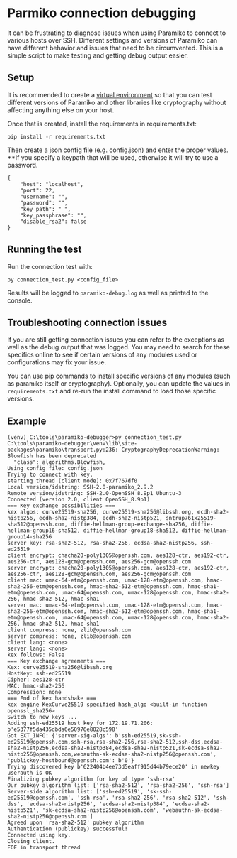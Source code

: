 # Parmiko connection debugging

It can be frustrating to diagnose issues when using Paramiko to connect to various hosts over SSH. Different settings and versions of Paramiko can have different behavior and issues that need to be circumvented. This is a simple script to make testing and getting debug output easier.

## Setup

It is recommended to create a [virtual environment](https://docs.python.org/3/library/venv.html) so that you can test different versions of Paramiko and other libraries like cryptography without affecting anything else on your host.

Once that is created, install the requirements in requirements.txt:

```
pip install -r requirements.txt
```

Then create a json config file (e.g. config.json) and enter the proper values. **If you specify a keypath that will be used, otherwise it will try to use a password.

```
{
    "host": "localhost",
    "port": 22,
    "username": "",
    "password": "",
    "key_path": " ",
    "key_passphrase": "",
    "disable_rsa2": false
}
```

## Running the test

Run the connection test with: 

```
py connection_test.py <config_file>
```

Results will be logged to `paramiko-debug.log` as well as printed to the console.

## Troubleshooting connection issues

If you are still getting connection issues you can refer to the exceptions as well as the debug output that was logged. You may need to search for these specifics online to see if certain versions of any modules used or configurations may fix your issue.

You can use pip commands to install specific versions of any modules (such as paramiko itself or cryptography). Optionally, you can update the values in `requirements.txt` and re-run the install command to load those specific versions.

## Example

```
(venv) C:\tools\paramiko-debugger>py connection_test.py
C:\tools\paramiko-debugger\venv\lib\site-packages\paramiko\transport.py:236: CryptographyDeprecationWarning: Blowfish has been deprecated
  "class": algorithms.Blowfish,
Using config file: config.json
Trying to connect with key.
starting thread (client mode): 0x7f767df0
Local version/idstring: SSH-2.0-paramiko_2.9.2
Remote version/idstring: SSH-2.0-OpenSSH_8.9p1 Ubuntu-3
Connected (version 2.0, client OpenSSH_8.9p1)
=== Key exchange possibilities ===
kex algos: curve25519-sha256, curve25519-sha256@libssh.org, ecdh-sha2-nistp256, ecdh-sha2-nistp384, ecdh-sha2-nistp521, sntrup761x25519-sha512@openssh.com, diffie-hellman-group-exchange-sha256, diffie-hellman-group16-sha512, diffie-hellman-group18-sha512, diffie-hellman-group14-sha256
server key: rsa-sha2-512, rsa-sha2-256, ecdsa-sha2-nistp256, ssh-ed25519
client encrypt: chacha20-poly1305@openssh.com, aes128-ctr, aes192-ctr, aes256-ctr, aes128-gcm@openssh.com, aes256-gcm@openssh.com
server encrypt: chacha20-poly1305@openssh.com, aes128-ctr, aes192-ctr, aes256-ctr, aes128-gcm@openssh.com, aes256-gcm@openssh.com
client mac: umac-64-etm@openssh.com, umac-128-etm@openssh.com, hmac-sha2-256-etm@openssh.com, hmac-sha2-512-etm@openssh.com, hmac-sha1-etm@openssh.com, umac-64@openssh.com, umac-128@openssh.com, hmac-sha2-256, hmac-sha2-512, hmac-sha1
server mac: umac-64-etm@openssh.com, umac-128-etm@openssh.com, hmac-sha2-256-etm@openssh.com, hmac-sha2-512-etm@openssh.com, hmac-sha1-etm@openssh.com, umac-64@openssh.com, umac-128@openssh.com, hmac-sha2-256, hmac-sha2-512, hmac-sha1
client compress: none, zlib@openssh.com
server compress: none, zlib@openssh.com
client lang: <none>
server lang: <none>
kex follows: False
=== Key exchange agreements ===
Kex: curve25519-sha256@libssh.org
HostKey: ssh-ed25519
Cipher: aes128-ctr
MAC: hmac-sha2-256
Compression: none
=== End of kex handshake ===
kex engine KexCurve25519 specified hash_algo <built-in function openssl_sha256>
Switch to new keys ...
Adding ssh-ed25519 host key for 172.19.71.206: b'e5377f5da435dbda6e50976e8028c598'
Got EXT_INFO: {'server-sig-algs': b'ssh-ed25519,sk-ssh-ed25519@openssh.com,ssh-rsa,rsa-sha2-256,rsa-sha2-512,ssh-dss,ecdsa-sha2-nistp256,ecdsa-sha2-nistp384,ecdsa-sha2-nistp521,sk-ecdsa-sha2-nistp256@openssh.com,webauthn-sk-ecdsa-sha2-nistp256@openssh.com', 'publickey-hostbound@openssh.com': b'0'}
Trying discovered key b'622404b4ee73d5eaff915d44b79ece20' in newkey
userauth is OK
Finalizing pubkey algorithm for key of type 'ssh-rsa'
Our pubkey algorithm list: ['rsa-sha2-512', 'rsa-sha2-256', 'ssh-rsa']
Server-side algorithm list: ['ssh-ed25519', 'sk-ssh-ed25519@openssh.com', 'ssh-rsa', 'rsa-sha2-256', 'rsa-sha2-512', 'ssh-dss', 'ecdsa-sha2-nistp256', 'ecdsa-sha2-nistp384', 'ecdsa-sha2-nistp521', 'sk-ecdsa-sha2-nistp256@openssh.com', 'webauthn-sk-ecdsa-sha2-nistp256@openssh.com']
Agreed upon 'rsa-sha2-512' pubkey algorithm
Authentication (publickey) successful!
Connected using key.
Closing client.
EOF in transport thread
```
